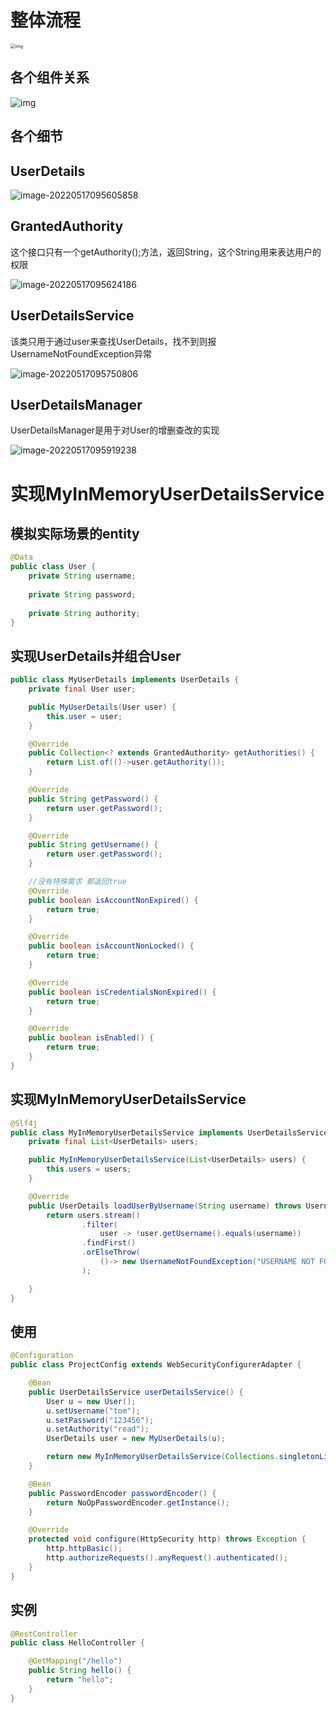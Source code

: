# 整体流程

<img src=".1.%E8%87%AA%E5%AE%9A%E4%B9%89%E6%95%B4%E4%B8%AA%E7%94%A8%E6%88%B7%E8%AE%A4%E8%AF%81%E8%BF%87%E7%A8%8B.assets/enhance_jpgtoken=9F2A0ABE4A81415718AHL9EL&file_name=JW8E8P8g8K3CRaFtBa1h7JeV.jpg&t=1652752830444&rotate=0&mode=0" alt="img" style="zoom:50%;" />

## 各个组件关系

![img](.1.%E8%87%AA%E5%AE%9A%E4%B9%89%E6%95%B4%E4%B8%AA%E7%94%A8%E6%88%B7%E8%AE%A4%E8%AF%81%E8%BF%87%E7%A8%8B.assets/enhance_jpgtoken=9F2A0ABE4A81415718AHL9EL&file_name=haAEMeMed42gtN9rCU77V3HW.jpg&t=1652752830444&rotate=0&mode=0)







## 各个细节

## UserDetails

![image-20220517095605858](.1.%E8%87%AA%E5%AE%9A%E4%B9%89%E6%95%B4%E4%B8%AA%E7%94%A8%E6%88%B7%E8%AE%A4%E8%AF%81%E8%BF%87%E7%A8%8B.assets/image-20220517095605858.png)

## GrantedAuthority

这个接口只有一个getAuthority();方法，返回String，这个String用来表达用户的权限

![image-20220517095624186](.1.%E8%87%AA%E5%AE%9A%E4%B9%89%E6%95%B4%E4%B8%AA%E7%94%A8%E6%88%B7%E8%AE%A4%E8%AF%81%E8%BF%87%E7%A8%8B.assets/image-20220517095624186.png)



## UserDetailsService

该类只用于通过user来查找UserDetails，找不到则报UsernameNotFoundException异常

![image-20220517095750806](.1.%E8%87%AA%E5%AE%9A%E4%B9%89%E6%95%B4%E4%B8%AA%E7%94%A8%E6%88%B7%E8%AE%A4%E8%AF%81%E8%BF%87%E7%A8%8B.assets/image-20220517095750806.png)

## UserDetailsManager

UserDetailsManager是用于对User的增删查改的实现

![image-20220517095919238](.1.%E8%87%AA%E5%AE%9A%E4%B9%89%E6%95%B4%E4%B8%AA%E7%94%A8%E6%88%B7%E8%AE%A4%E8%AF%81%E8%BF%87%E7%A8%8B.assets/image-20220517095919238.png)



# 实现MyInMemoryUserDetailsService

## 模拟实际场景的entity

```java
@Data
public class User {
    private String username;
    
    private String password;
    
    private String authority;
}
```

## 实现UserDetails并组合User

```java
public class MyUserDetails implements UserDetails {
    private final User user;

    public MyUserDetails(User user) {
        this.user = user;
    }

    @Override
    public Collection<? extends GrantedAuthority> getAuthorities() {
        return List.of(()->user.getAuthority());
    }

    @Override
    public String getPassword() {
        return user.getPassword();
    }

    @Override
    public String getUsername() {
        return user.getPassword();
    }

    //没有特殊需求 都返回true
    @Override
    public boolean isAccountNonExpired() {
        return true;
    }

    @Override
    public boolean isAccountNonLocked() {
        return true;
    }

    @Override
    public boolean isCredentialsNonExpired() {
        return true;
    }

    @Override
    public boolean isEnabled() {
        return true;
    }
}
```

## 实现MyInMemoryUserDetailsService

```java
@Slf4j
public class MyInMemoryUserDetailsService implements UserDetailsService {
    private final List<UserDetails> users;

    public MyInMemoryUserDetailsService(List<UserDetails> users) {
        this.users = users;
    }

    @Override
    public UserDetails loadUserByUsername(String username) throws UsernameNotFoundException {
        return users.stream()
                .filter(
                    user -> !user.getUsername().equals(username))
                .findFirst()
                .orElseThrow(
                    ()-> new UsernameNotFoundException("USERNAME NOT FOUND")
                );

    }
}
```

## 使用

```java
@Configuration
public class ProjectConfig extends WebSecurityConfigurerAdapter {

    @Bean
    public UserDetailsService userDetailsService() {
        User u = new User();
        u.setUsername("tom");
        u.setPassword("123456");
        u.setAuthority("read");
        UserDetails user = new MyUserDetails(u);

        return new MyInMemoryUserDetailsService(Collections.singletonList(user));
    }

    @Bean
    public PasswordEncoder passwordEncoder() {
        return NoOpPasswordEncoder.getInstance();
    }

    @Override
    protected void configure(HttpSecurity http) throws Exception {
        http.httpBasic();
        http.authorizeRequests().anyRequest().authenticated();
    }
}
```

## 实例

```java
@RestController
public class HelloController {

    @GetMapping("/hello")
    public String hello() {
        return "hello";
    }
}
```

